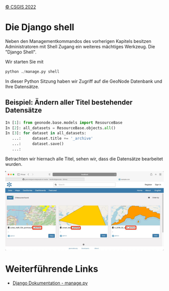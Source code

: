 <!-- the Menu -->
<link rel="stylesheet" media="all" href="../styles.css" />
<div id="logo"><a href="https://csgis.de">© CSGIS 2022</a></div>
<div id="menu"></div>
<div id="jumpMenu"></div>
<script src="../menu.js"></script>
<script src="../jumpmenu.js"></script>
<!-- the Menu -->


# Die Django shell

Neben den Managementkommandos des vorherigen Kapitels besitzen Administratoren mit Shell Zugang ein weiteres mächtiges Werkzeug. 
Die "Django Shell".

Wir starten Sie mit

```python
python ./manage.py shell
```

In dieser Python Sitzung haben wir Zugriff auf die GeoNode Datenbank und Ihre Datensätze.

## Beispiel: Ändern aller Titel bestehender Datensätze

```python
In [1]: from geonode.base.models import ResourceBase
In [2]: all_datasets = ResourceBase.objects.all()
In [3]: for dataset in all_datasets:
   ...:     dataset.title += '_archive'
   ...:     dataset.save()
   ...: 
```

Betrachten wir hiernach alle Titel, sehen wir, dass die Datensätze bearbeitet wurden.


![Bearbeitete Titel](images/added_titles.jpeg)

# Weiterführende Links

- [Django Dokumentation - manage.py](https://docs.djangoproject.com/en/4.0/ref/django-admin/)